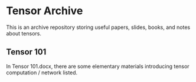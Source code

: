 # Tensor Archive
This is an archive repository storing useful papers, slides, books, and notes about tensors.
## Tensor 101
In Tensor 101.docx, there are some elementary materials introducing tensor computation / network listed.
